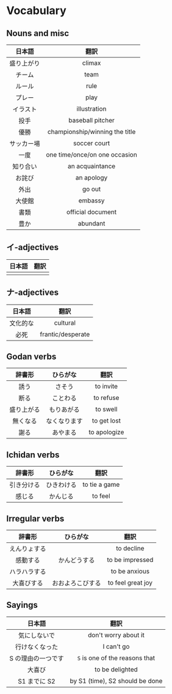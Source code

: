 # Vocabulary

## Nouns and misc

|   日本語   |              翻訳              |
|:----------:|:------------------------------:|
| 盛り上がり |             climax             |
|   チーム   |              team              |
|   ルール   |              rule              |
|   プレー   |              play              |
|  イラスト  |          illustration          |
|    投手    |        baseball pitcher        |
|    優勝    | championship/winning the title |
| サッカー場 |          soccer court          |
|    一度    | one time/once/on one occasion  |
|  知り合い  |        an acquaintance         |
|   お詫び   |           an apology           |
|    外出    |             go out             |
|   大使館   |            embassy             |
|    書類    |       official document        |
|    豊か    |            abundant            |

## イ-adjectives

| 日本語 | 翻訳 |
|:------:|:----:|
|        |      |

## ナ-adjectives

|  日本語  |       翻訳        |
|:--------:|:-----------------:|
| 文化的な |     cultural      |
|   必死   | frantic/desperate |

## Godan verbs

|   辞書形   |   ひらがな   |     翻訳     |
|:----------:|:------------:|:------------:|
|    誘う    |    さそう    |  to invite   |
|    断る    |   ことわる   |  to refuse   |
| 盛り上がる |  もりあがる  |   to swell   |
|  無くなる  | なくなります | to get lost  |
|    謝る    |   あやまる   | to apologize |

## Ichidan verbs

|   辞書形   |  ひらがな  |     翻訳      |
|:----------:|:----------:|:-------------:|
| 引き分ける | ひきわける | to tie a game |
|   感じる   |  かんじる  |    to feel    |

## Irregular verbs

|    辞書形    |     ひらがな     |       翻訳        |
|:------------:|:----------------:|:-----------------:|
| えんりょする |                  |    to decline     |
|   感動する   |   かんどうする   |  to be impressed  |
| ハラハラする |                  |   to be anxious   |
|  大喜びする  | おおよろこびする | to feel great joy |

## Sayings

|       日本語       |              翻訳               |
|:------------------:|:-------------------------------:|
|    気にしないで    |      don't worry about it       |
|   行けなくなった   |           I can't go            |
| S の理由の一つです | `S` is one of the reasons that  |
|       大喜び       |         to be delighted         |
|    S1 までに S2    | by S1 (time), S2 should be done |
